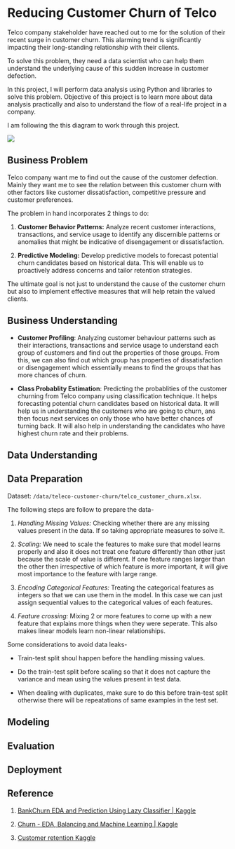 # Reducing Customer Churn of Telco

Telco company stakeholder have reached out to me for the solution of their recent surge in customer churn. This alarming trend is significantly impacting their long-standing relationship with their clients.

To solve this problem, they need a data scientist who can help them understand the underlying cause of this sudden increase in customer defection.

In this project, I will perform data analysis using Python and libraries to solve this problem. Objective of this project is to learn more about data analysis practically and also to understand the flow of a real-life project in a company.

I am following the this diagram to work through this project.

![](C:\Users\HP\AppData\Roaming\marktext\images\2023-12-25-21-46-06-image.png)

## Business Problem

Telco company want me to find out the cause of the customer defection. Mainly they want me to see the relation between this customer churn with other factors like customer dissatisfaction, competitive pressure and customer preferences.

The problem in hand incorporates 2 things to do:

1. **Customer Behavior Patterns:** Analyze recent customer interactions, transactions, and service usage to identify any discernible patterns or anomalies that might be indicative of disengagement or dissatisfaction.

2. **Predictive Modeling:** Develop predictive models to forecast potential churn candidates based on historical data. This will enable us to proactively address concerns and tailor retention strategies.

The ultimate goal is not just to understand the cause of the customer churn but also to implement effective measures that will help retain the valued clients.

## Business Understanding

- **Customer Profiling**: Analyzing customer behaviour patterns such as their interactions, transactions and service usage to understand each group of customers and find out the properties of those groups. From this, we can also find out which group has properties of dissatisfaction or disengagement which essentially means to find the groups that has more chances of churn.

- **Class Probablity Estimation**: Predicting the probablities of the customer churning from Telco company using classification technique. It helps forecasting potential churn candidates based on historical data. It will help us in understanding the customers who are going to churn, ans then focus next services on only those who have better chances of turning back. It will also help in understanding the candidates who have highest churn rate and their problems.

## Data Understanding

## Data Preparation

Dataset: `/data/teleco-customer-churn/telco_customer_churn.xlsx`.

The following steps are follow to prepare the data-

1. *Handling Missing Values:* Checking whether there are any missing values present in the data. If so taking appropriate measures to solve it.

2. *Scaling:* We need to scale the features to make sure that model learns properly and also it does not treat one feature differently than other just because the scale of value is different. If one feature ranges larger than the other then irrespective of which feature is more important, it will give most importance to the feature with large range.

3. *Encoding Categorical Features:* Treating the categorical features as integers so that we can use them in the model. In this case we can just assign sequential values to the categorical values of each features.

4. *Feature crossing:* Mixing 2 or more features to come up with a new feature that explains more things when they were seperate. This also makes linear models learn non-linear relationships.

Some considerations to avoid data leaks-

- Train-test split shoul happen before the handling missing values.

- Do the train-test split before scaling so that it does not capture the variance and mean using the values present in test data.

- When dealing with duplicates, make sure to do this before train-test split otherwise there will be repeatations of same examples in the test set.

## Modeling

## Evaluation

## Deployment

## Reference

1. [BankChurn EDA and Prediction Using Lazy Classifier | Kaggle](https://www.kaggle.com/code/prathameshgadekar/bankchurn-eda-and-prediction-using-lazy-classifier)

2. [Churn - EDA, Balancing and Machine Learning | Kaggle](https://www.kaggle.com/code/raphaelmarconato/churn-eda-balancing-and-machine-learning)

3. [Customer retention Kaggle](https://www.kaggle.com/datasets/uttamp/store-data)
